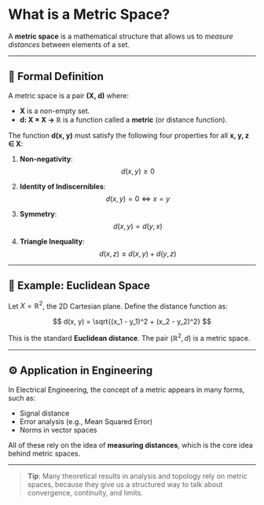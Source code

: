 # What is a Metric Space?

A **metric space** is a mathematical structure that allows us to *measure distances* between elements of a set.

---

## 📘 Formal Definition

A metric space is a pair **(X, d)** where:

- **X** is a non-empty set.
- **d: X × X → ℝ** is a function called a **metric** (or distance function).

The function **d(x, y)** must satisfy the following four properties for all **x, y, z ∈ X**:

1. **Non-negativity**:  
   $$
   d(x, y) \geq 0
   $$

2. **Identity of Indiscernibles**:  
   $$
   d(x, y) = 0 \iff x = y
   $$

3. **Symmetry**:  
   $$
   d(x, y) = d(y, x)
   $$

4. **Triangle Inequality**:  
   $$
   d(x, z) \leq d(x, y) + d(y, z)
   $$

---

## 🔢 Example: Euclidean Space

Let $X = \mathbb{R}^2$, the 2D Cartesian plane. Define the distance function as:

$$
d(x, y) = \sqrt{(x_1 - y_1)^2 + (x_2 - y_2)^2}
$$

This is the standard **Euclidean distance**. The pair $(\mathbb{R}^2, d)$ is a metric space.

---

## ⚙️ Application in Engineering

In Electrical Engineering, the concept of a metric appears in many forms, such as:

- Signal distance
- Error analysis (e.g., Mean Squared Error)
- Norms in vector spaces

All of these rely on the idea of **measuring distances**, which is the core idea behind metric spaces.

---

> **Tip**: Many theoretical results in analysis and topology rely on metric spaces, because they give us a structured way to talk about convergence, continuity, and limits.
